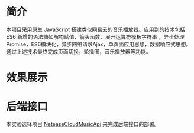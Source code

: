# 简介

本项目采用原生 JavaScript 搭建类似网易云的音乐播放器。应用到的技术包括 ES6 新增的语法糖如解构赋值、箭头函数、展开运算符模板字符串 ，异步处理Promise，ES6模块化，异步网络请求Ajax，单页面应用思想，数据响应式思想。通过上述技术最终完成页面切换，轮播图，音乐播放器等功能。

# 效果展示

# 后端接口

本实验选择项目  [NeteaseCloudMusicApi](https://github.com/Binaryify/NeteaseCloudMusicApi/)  来完成后端接口的部署。

